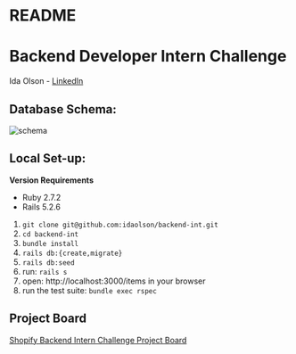 # README

# Backend Developer Intern Challenge 

Ida Olson - [LinkedIn](https://www.linkedin.com/in/idaolson/)

## Database Schema: 

![schema](https://user-images.githubusercontent.com/81930253/150065427-8099aa25-e698-4ef3-8a15-c7aa408e51dd.jpg)

## Local Set-up:
**Version Requirements**
* Ruby 2.7.2
* Rails 5.2.6

1. `git clone git@github.com:idaolson/backend-int.git`
2. `cd backend-int`
3. `bundle install`
4. `rails db:{create,migrate}`
5. `rails db:seed`
6.  run: `rails s` 
7.  open: http://localhost:3000/items in your browser
8.  run the test suite: `bundle exec rspec`

## Project Board 

[Shopify Backend Intern Challenge Project Board](https://github.com/idaolson/backend-int/projects/1)
